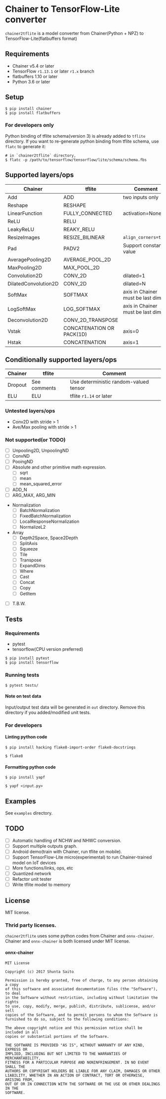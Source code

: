 # Chainer to TensorFlow-Lite converter

`chainer2tflite` is a model converter from Chainer(Python + NPZ) to TensorFlow-Lite(flatbuffers format)

## Requirements

* Chainer v5.4 or later
* TensorFlow `r1.13.1` or later `r1.x` branch
* flatbuffers 1.10 or later
* Python 3.6 or later

## Setup

```
$ pip install chainer
$ pip install flatbuffers
```

### For developers only

Python binding of tflite schema(version 3) is already added to `tflite` directory.
If you want to re-generate python binding from tflite schema, use `flatc` to generate it:

```
# in `chainer2tflite` directory,
$ flatc -p /path/to/tensorflow/tensorflow/lite/schema/schema.fbs
```


## Supported layers/ops

| Chainer                 | tflite                    | Comment                                  |
| ----------------------- | ------------------------- | ---------------------------------------- |
| Add                     | ADD                       | two inputs only                          |
| Reshape                 | RESHAPE                   |                                          |
| LinearFunction          | FULLY_CONNECTED           | activation=None                          |
| ReLU                    | RELU                      |                                          |
| LeakyReLU               | REAKY_RELU                |                                          |
| ResizeImages            | RESIZE_BILINEAR           | `align_corners=true`                     |
| Pad                     | PADV2                     | Support constant value                   |
| AveragePooling2D        | AVERAGE_POOL_2D           |                                          |
| MaxPooling2D            | MAX_POOL_2D               |                                          |
| Convolution2D           | CONV_2D                   | dilated=1                                |
| DilatedConvolution2D    | CONV_2D                   | dilated=N                                |
| SoftMax                 | SOFTMAX                   | axis in Chainer must be last dim         |
| LogSoftMax              | LOG_SOFTMAX               | axis in Chainer must be last dim         |
| Deconvolution2D         | CONV_2D_TRANSPOSE         |                                          |
| Vstak                   | CONCATENATION OR PACK(1D) | axis=0                                   |
| Hstak                   | CONCATENATION             | axis=1                                   |


## Conditionally supported layers/ops

| Chainer                 | tflite                    | Comment                                  |
| ----------------------- | ------------------------- | ---------------------------------------- |
| Dropout                 | See comments              | Use deterministic random-valued tensor   |
| ELU                     | ELU                       | tflite `r1.14` or later                  |

### Untested layers/ops

* Conv2D with stride > 1
* Ave/Max pooling with stride > 1

### Not supported(or TODO)

* [ ] Unpooling2D, UnpoolingND
* [ ] ConvND
* [ ] PooingND
* [ ] Absolute and other primitive math expression.
  * [ ] sqrt
  * [ ] mean
  * [ ] mean_squared_error
* [ ] ADD_N
* [ ] ARG_MAX, ARG_MIN
* Normalization
  * [ ] BatchNormalization
  * [ ] FixedBatchNormalization
  * [ ] LocalResponseNormalization
  * [ ] NormalizeL2
* Array
  * [ ] Depth2Space, Space2Depth
  * [ ] SplitAxis
  * [ ] Squeeze
  * [ ] Tile
  * [ ] Transpose
  * [ ] ExpandDims
  * [ ] Where
  * [ ] Cast
  * [ ] Concat
  * [ ] Copy
  * [ ] GetItem
* [ ] T.B.W.

## Tests

### Requirements

* pytest
* tensorflow(CPU version preferred)

```
$ pip install pytest
$ pip install tensorflow
```

### Running tests

```
$ pytest tests/
```

#### Note on test data

Input/output test data will be generated in `out` directory.
Remove this directory if you added/modified unit tests.

### For developers

#### Linting python code

```
$ pip install hacking flake8-import-order flake8-docstrings
```

```
$ flake8
```

#### Formatting python code

```
$ pip install yapf
```

```
$ yapf <input.py>
```

## Examples

See `examples` directory.

## TODO

* [ ] Automatic handling of NCHW and NHWC conversion.
* [ ] Support multiple outputs graph.
* [ ] Android demo(train with Chainer, run tflite on mobile).
* [ ] Support TensorFlow-Lite micro(experimental) to run Chainer-trained model on IoT devices
* [ ] More functions/links, ops, etc
* [ ] Quantized network
* [ ] Refactor unit tester
* [ ] Write tflite model to memory

## License

MIT license.

### Thrid party licenses.

`chainer2tflite` uses some python codes from Chainer and `onnx-chainer`. Chainer and `onnx-chainer` is both licensed under MIT license.


#### onnx-chainer

```
MIT License

Copyright (c) 2017 Shunta Saito

Permission is hereby granted, free of charge, to any person obtaining a copy
of this software and associated documentation files (the "Software"), to deal
in the Software without restriction, including without limitation the rights
to use, copy, modify, merge, publish, distribute, sublicense, and/or sell
copies of the Software, and to permit persons to whom the Software is
furnished to do so, subject to the following conditions:

The above copyright notice and this permission notice shall be included in all
copies or substantial portions of the Software.

THE SOFTWARE IS PROVIDED "AS IS", WITHOUT WARRANTY OF ANY KIND, EXPRESS OR
IMPLIED, INCLUDING BUT NOT LIMITED TO THE WARRANTIES OF MERCHANTABILITY,
FITNESS FOR A PARTICULAR PURPOSE AND NONINFRINGEMENT. IN NO EVENT SHALL THE
AUTHORS OR COPYRIGHT HOLDERS BE LIABLE FOR ANY CLAIM, DAMAGES OR OTHER
LIABILITY, WHETHER IN AN ACTION OF CONTRACT, TORT OR OTHERWISE, ARISING FROM,
OUT OF OR IN CONNECTION WITH THE SOFTWARE OR THE USE OR OTHER DEALINGS IN THE
SOFTWARE.
```
